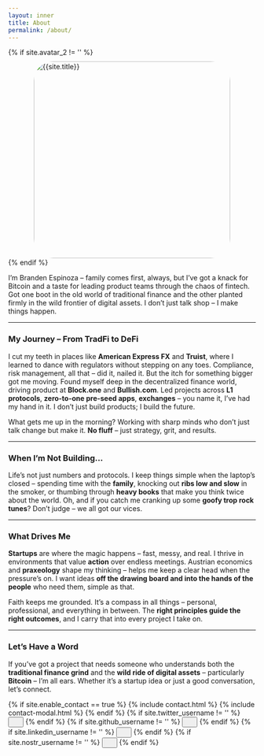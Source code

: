 ```yaml
---
layout: inner
title: About
permalink: /about/
---
```

<div class="hero-container">

  <div class="hero-content wow fadein">
    {% if site.avatar_2 != '' %}
    <img style="margin: 10px auto 0px; display: block;border-radius:10%;width:400px; height:400px;object-fit: contain;" src="{{site.avatar_2}}" alt="{{site.title}}">
    {% endif %}
  </div>
</div>

I’m Branden Espinoza – family comes first, always, but I’ve got a knack for Bitcoin and a taste for leading product teams through the chaos of fintech. Got one boot in the old world of traditional finance and the other planted firmly in the wild frontier of digital assets. I don’t just talk shop – I make things happen.

---

### My Journey – From TradFi to DeFi  
I cut my teeth in places like **American Express FX** and **Truist**, where I learned to dance with regulators without stepping on any toes. Compliance, risk management, all that – did it, nailed it. But the itch for something bigger got me moving. Found myself deep in the decentralized finance world, driving product at **Block.one** and **Bullish.com**. Led projects across **L1 protocols**, **zero-to-one pre-seed apps**, **exchanges** – you name it, I’ve had my hand in it. I don’t just build products; I build the future.

What gets me up in the morning? Working with sharp minds who don’t just talk change but make it. **No fluff** – just strategy, grit, and results.

---

### When I’m Not Building…  
Life’s not just numbers and protocols. I keep things simple when the laptop’s closed – spending time with the **family**, knocking out **ribs low and slow** in the smoker, or thumbing through **heavy books** that make you think twice about the world. Oh, and if you catch me cranking up some **goofy trop rock tunes**? Don’t judge – we all got our vices.

---

### What Drives Me  
**Startups** are where the magic happens – fast, messy, and real. I thrive in environments that value **action** over endless meetings. Austrian economics and **praxeology** shape my thinking – helps me keep a clear head when the pressure’s on. I want ideas **off the drawing board and into the hands of the people** who need them, simple as that.

Faith keeps me grounded. It’s a compass in all things – personal, professional, and everything in between. The **right principles guide the right outcomes**, and I carry that into every project I take on.

---

### Let’s Have a Word  
If you’ve got a project that needs someone who understands both the **traditional finance grind** and the **wild ride of digital assets** – particularly **Bitcoin** – I’m all ears. Whether it’s a startup idea or just a good conversation, let’s connect.

<div class="hero-buttons">
  {% if site.enable_contact == true %}
    {% include contact.html %}
    {% include contact-modal.html %}
  {% endif %}
  {% if site.twitter_username != '' %}
    <a href="https://twitter.com/{{ site.twitter_username }}"><button class="btn btn-default btn-lg" title="Twitter/X" ><i class="fa fa-twitter fa-lg" style="padding-left:15px"></i></button></a>
  {% endif %}
  {% if site.github_username != '' %}
    <a href="https://github.com/{{ site.github_username }}"><button class="btn btn-default btn-lg" title="Github" ><i class="fa fa-github fa-lg" style="padding-left:15px"></i></button></a>
  {% endif %}
  {% if site.linkedin_username != '' %}
    <a href="https://www.linkedin.com/in/{{ site.linkedin_username }}"><button class="btn btn-default btn-lg"  title="LinkedIn" ><i class="fa fa-linkedin fa-lg" style="padding-left:15px"></i></button></a>
  {% endif %}
  {% if site.nostr_username != '' %}
    <a href="https://primal.net/p/{{ site.nostr_pubkey }}"><button class="btn btn-default btn-lg" title="Primal/Nostr" ><i class="fa fa-product-hunt fa-lg" style="padding-left:15px"></i></button></a>
  {% endif %}
</div>